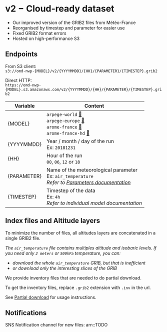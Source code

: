 # v2 − Cloud-ready dataset

* Our improved version of the GRIB2 files from Météo-France
* Reorganised by timestep and parameter for easier use
* Fixed GRIB2 format errors
* Hosted on high-performance S3

## Endpoints

From S3 client:<br>
`s3://omd-nwp-{MODEL}/v2/{YYYYMMDD}/{HH}/{PARAMETER}/{TIMESTEP}.grib2`

Direct HTTP:<br>
`https://omd-nwp-{MODEL}.s3.amazonaws.com/v2/{YYYYMMDD}/{HH}/{PARAMETER}/{TIMESTEP}.grib2`


| Variable | Content |
| -- | ---- |
| {MODEL}     | `arpege-world` [🔗 ](../../models/arpege-world)<br>`arpege-europe` [🔗 ](../../models/arpege-europe)<br>`arome-france` [🔗 ](../../models/arome-france)<br> `arome-france-hd` [🔗 ](../../models/arome-france-hd) |
| {YYYYMMDD}  | Year / month / day of the run <br>Ex: `20181231` |
| {HH}        | Hour of the run <br> `00`, `06`, `12` or `18` |
| {PARAMETER} | Name of the meteorological parameter <br>Ex: `air_temperature` <br>*Refer to [Parameters documentation](../../parameters/)*
| {TIMESTEP}  | Timestep of the data <br>Ex: `4h` <br>*Refer to individual model documentation*

## Index files and Altitude layers

To minimize the number of files, all altitudes layers are concatenated in a single GRIB2 file.

*The `air_temperature` file contains multiples altitude and isobaric levels.
If you need only `2 meters` or `500hPa` temperature, you can:*

* *download the whole `air_temperature` GRIB, but that is inefficient*
* *or download only the interesting slices of the GRIB*

We provide inventory files that are needed to do partial download.

To get the inventory files, replace `.grib2` extension with `.inv` in the url.

See [Partial download](/tools/partial-download) for usage instructions.

## Notifications

SNS Notification channel for new files: arn::TODO

